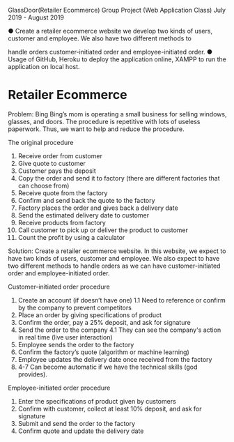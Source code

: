 GlassDoor(Retailer Ecommerce)
Group Project (Web Application Class) July 2019 - August 2019

● Create a retailer ecommerce website we develop two kinds of users, customer and employee. We also have two different methods to

handle orders customer-initiated order and employee-initiated order.
● Usage of GitHub, Heroku to deploy the application online, XAMPP to run the application on local host.

# Retailer Ecommerce

Problem: Bing Bing’s mom is operating a small business for selling windows, glasses, and doors. The procedure is repetitive with lots of useless paperwork. Thus, we want to help and reduce the procedure.

The original procedure
1. Receive order from customer
2. Give quote to customer
3. Customer pays the deposit
4. Copy the order and send it to factory  (there are different factories that can choose from)
5. Receive quote from the factory
6. Confirm and send back the quote to the factory
7. Factory places the order and gives back a delivery date
8. Send the estimated delivery date to customer
9. Receive products from factory
10. Call customer to pick up or deliver the product  to customer
11. Count the profit by using a calculator

Solution: Create a retailer ecommerce website. In this website, we expect to have two kinds of users,  customer and employee. We also expect to have two different methods to handle orders as we can have customer-initiated order and employee-initiated order.

Customer-initiated order procedure
1. Create an account (if doesn’t have one)
1.1 Need to reference or confirm by the company to prevent competitors
2. Place an order by giving specifications of product
3. Confirm the order, pay a 25% deposit, and ask for signature
4. Send the order to the company
4.1 They can see the company's action in real time (live user interaction)
5. Employee sends the order to the factory
6. Confirm the factory’s quote (algorithm or machine learning)
7. Employee updates the delivery date once received from the factory
8. 4-7 Can become automatic if we have the technical skills (god provides).

Employee-initiated order procedure
1. Enter the specifications of product given by customers 
2. Confirm with customer, collect at least 10%  deposit, and ask for signature
3. Submit and send the order to the factory
4. Confirm quote and update the delivery date

